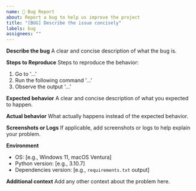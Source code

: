 ```yaml
---
name: 🐛 Bug Report
about: Report a bug to help us improve the project
title: "[BUG] Describe the issue concisely"
labels: bug
assignees: ""
---
```


**Describe the bug** A clear and concise description of what the bug is.

**Steps to Reproduce** Steps to reproduce the behavior:

1. Go to '...'
2. Run the following command '...'
3. Observe the output '...'

**Expected behavior** A clear and concise description of what you expected to happen.

**Actual behavior** What actually happens instead of the expected behavior.

**Screenshots or Logs** If applicable, add screenshots or logs to help explain your problem.

**Environment**

- OS: [e.g., Windows 11, macOS Ventura]
- Python version: [e.g., 3.10.7]
- Dependencies version: [e.g., `requirements.txt` output]

**Additional context** Add any other context about the problem here.

